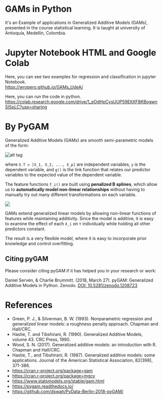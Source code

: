 # GAMs in Python
 It's an Example of applications in Generalized Additive Models (GAMs), presented in the course statistical learning. It is taught  at university of Antioquía, Medellín, Colombia.

# Jupyter Notebook HTML and Google Colab

Here, you can see two examples for regression and classification in jupyter Notebook.<br>
https://wropero.github.io/GAMs_UdeA/

Here, you can run the code in python. <br>
https://colab.research.google.com/drive/1_eOdHpCysUUP59EItXF8KBogwnSISpLC?usp=sharing

# By PyGAM

Generalized Additive Models (GAMs) are smooth semi-parametric models of the form:

![alt tag](http://latex.codecogs.com/svg.latex?g\(\mathbb{E}\[y|X\]\)=\beta_0+f_1(X_1)+f_2(X_2)+\dots+f_p(X_p))

where `X.T = [X_1, X_2, ..., X_p]` are independent variables, `y` is the dependent variable, and `g()` is the link function that relates our predictor variables to the expected value of the dependent variable.

The feature functions `f_i()` are built using **penalized B splines**, which allow us to **automatically model non-linear relationships** without having to manually try out many different transformations on each variable.

<img src=https://pygam.readthedocs.io/en/latest/_images/pygam_basis.png>

GAMs extend generalized linear models by allowing non-linear functions of features while maintaining additivity. Since the model is additive, it is easy to examine the effect of each `X_i` on `Y` individually while holding all other predictors constant.

The result is a very flexible model, where it is easy to incorporate prior knowledge and control overfitting.

## Citing pyGAM
Please consider citing pyGAM if it has helped you in your research or work:

Daniel Servén, & Charlie Brummitt. (2018, March 27). pyGAM: Generalized Additive Models in Python. Zenodo. [DOI: 10.5281/zenodo.1208723](http://doi.org/10.5281/zenodo.1208723)

# References

<ul>
<li>Green, P. J., & Silverman, B. W. (1993). Nonparametric regression and generalized linear models: a roughness penalty approach. Chapman and Hall/CRC.</li>
<li>Hastie, T. and Tibshirani, R. (1990). Generalized Additive Models, volume 43. CRC Press, 1990.</li>
<li>Wood, S. N. (2017). Generalized additive models: an introduction with R. Chapman and Hall/CRC.</li>
<li>Hastie, T., and Tibshirani, R. (1987). Generalized additive models: some applications. Journal of the American Statistical Association, 82(398), 371-386.</li>
    <li><a href = "https://cran.r-project.org/package=gam">https://cran.r-project.org/package=gam</a></li>
    <li><a href="https://cran.r-project.org/package=mgcv">https://cran.r-project.org/package=mgcv</a></li>
<li><a href="https://www.statsmodels.org/stable/gam.html">https://www.statsmodels.org/stable/gam.html</a></li>
    <li><a href="https://pygam.readthedocs.io/">https://pygam.readthedocs.io/</a></li>
    <li><a href="https://github.com/dswah/PyData-Berlin-2018-pyGAM/">https://github.com/dswah/PyData-Berlin-2018-pyGAM/</a></li>
</ul>
